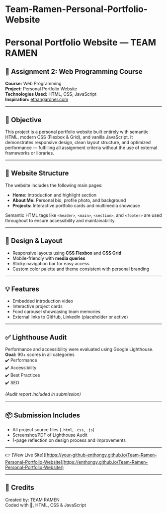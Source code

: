 # Team-Ramen-Personal-Portfolio-Website
# Personal Portfolio Website — TEAM RAMEN

## 📝 Assignment 2: Web Programming Course  
**Course:** Web Programming  
**Project:** Personal Portfolio Website  
**Technologies Used:** HTML, CSS, JavaScript  
**Inspiration:** [ethangardner.com](https://ethangardner.com)

---

## 🎯 Objective
This project is a personal portfolio website built entirely with semantic HTML, modern CSS (Flexbox & Grid), and vanilla JavaScript. It demonstrates responsive design, clean layout structure, and optimized performance — fulfilling all assignment criteria without the use of external frameworks or libraries.

---

## 📁 Website Structure
The website includes the following main pages:
- **Home:** Introduction and highlight section
- **About Me:** Personal bio, profile photo, and background
- **Projects:** Interactive portfolio cards and multimedia showcase

Semantic HTML tags like `<header>`, `<main>`, `<section>`, and `<footer>` are used throughout to ensure accessibility and maintainability.

---

## 🎨 Design & Layout
- Responsive layouts using **CSS Flexbox** and **CSS Grid**
- Mobile-friendly with **media queries**
- Sticky navigation bar for easy access
- Custom color palette and theme consistent with personal branding

---

## 💡 Features
- Embedded introduction video
- Interactive project cards
- Food carousel showcasing team memories
- External links to GitHub, LinkedIn (placeholder or active)

---

## ✅ Lighthouse Audit
Performance and accessibility were evaluated using Google Lighthouse.  
**Goal:** 90+ scores in all categories  
✔️ Performance  
✔️ Accessibility  
✔️ Best Practices  
✔️ SEO  

*(Audit report included in submission)*

---

## 📦 Submission Includes
- All project source files (`.html`, `.css`, `.js`)  
- Screenshot/PDF of Lighthouse Audit  
- 1-page reflection on design process and improvements

---

👉 [View Live Site]([https://your-github-enthongy.github.io/Team-Ramen-Personal-Portfolio-Website](https://enthongy.github.io/Team-Ramen-Personal-Portfolio-Website/)

---

## 📌 Credits
Created by: TEAM RAMEN  
Coded with 🍜, HTML, CSS & JavaScript  
